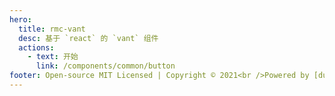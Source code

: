 ```yaml
---
hero:
  title: rmc-vant
  desc: 基于 `react` 的 `vant` 组件
  actions:
    - text: 开始
      link: /components/common/button
footer: Open-source MIT Licensed | Copyright © 2021<br />Powered by [dumi](https://d.umijs.org)
---
```

